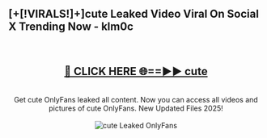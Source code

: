 <h2>[+[!VIRALS!]+]cute Leaked Video Viral On Social X Trending Now - klm0c</h2>
<br>
<div align="center">
<h2><a href="https://libra.edu.pl?cute" rel="nofollow">🔴 CLICK HERE 🌐==►► cute</a></h2>
<br>
Get cute OnlyFans leaked all content. Now you can access all videos and pictures of cute OnlyFans. New Updated Files 2025!
<br>
<br>
<a href="https://libra.edu.pl?cute" rel="nofollow" data-target="animated-image.originalLink"><img src="https://i.ibb.co.com/WyWwxjT/player-gif2.gif" alt="cute Leaked OnlyFans" style="max-width: 100%; display: inline-block;" data-target="animated-image.originalImage"></a>
</div>
<br>